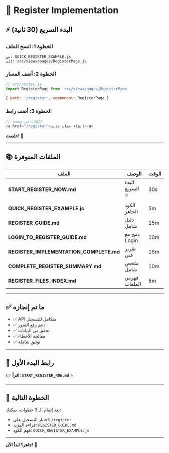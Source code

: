 # 📝 Register Implementation

## ⚡ البدء السريع (30 ثانية)

### الخطوة 1: انسخ الملف
```
من: QUICK_REGISTER_EXAMPLE.js
إلى: src/views/pages/RegisterPage.js
```

### الخطوة 2: أضف المسار
```javascript
// src/routes.js
import RegisterPage from 'src/views/pages/RegisterPage'

{ path: '/register', component: RegisterPage }
```

### الخطوة 3: أضف رابط
```javascript
// في صفحة Login
<a href="/register">إنشاء حساب جديد</a>
```

**خلصت! 🎉**

---

## 📚 الملفات المتوفرة

| الملف | الوصف | الوقت |
|------|-------|-------|
| **START_REGISTER_NOW.md** | البدء السريع ⭐ | 30s |
| **QUICK_REGISTER_EXAMPLE.js** | الكود الجاهز | 5m |
| **REGISTER_GUIDE.md** | دليل شامل | 15m |
| **LOGIN_TO_REGISTER_GUIDE.md** | دمج مع Login | 10m |
| **REGISTER_IMPLEMENTATION_COMPLETE.md** | تقرير فني | 15m |
| **COMPLETE_REGISTER_SUMMARY.md** | ملخص شامل | 10m |
| **REGISTER_FILES_INDEX.md** | فهرس الملفات | 5m |

---

## ✅ ما تم إنجازه

- ✅ API متكامل للتسجيل
- ✅ دعم رفع الصور
- ✅ تحقق من البيانات
- ✅ معالجة الأخطاء
- ✅ توثيق شاملة

---

## 🔗 رابط البدء الأول

👉 **اقرأ: `START_REGISTER_NOW.md`** ⭐

---

## 🚀 الخطوة التالية

بعد إتمام الـ 3 خطوات، يمكنك:
- اختبار التسجيل على: `/register`
- قراءة المزيد: `REGISTER_GUIDE.md`
- فهم الكود: `QUICK_REGISTER_EXAMPLE.js`

---

**جاهز؟ ابدأ الآن! 🎯**